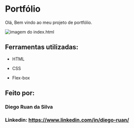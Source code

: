 # Portfólio 
Olá, Bem vindo ao meu projeto de portfólio.

![imagem do index.html](https://user-images.githubusercontent.com/17430955/226065526-848dd981-89fb-46f4-bde0-e79e35dc3ee3.png)

## Ferramentas utilizadas:

* HTML

* CSS

* Flex-box

## Feito por:

### Diego Ruan da Silva

### Linkedin: https://www.linkedin.com/in/diego-ruan/
